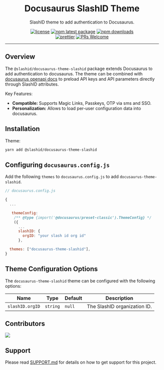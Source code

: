 <h1 align="center">Docusaurus SlashID Theme</h1>

<div align="center">

SlashID theme to add authentication to Docusaurus.

[![license](https://img.shields.io/badge/license-MIT-blue.svg)](https://github.com/slashid/docusaurus-slashid-login/blob/HEAD/LICENSE) [![npm latest package](https://img.shields.io/npm/v/@slashid/docusaurus-theme-slashid/latest.svg)](https://www.npmjs.com/package/@slashid/docusaurus-theme-slashid) [![npm downloads](https://img.shields.io/npm/dm/@slashid/docusaurus-theme-slashid.svg)](https://www.npmjs.com/package/@slashid/docusaurus-theme-slashid)
<br/>
[![prettier](https://img.shields.io/badge/code_style-prettier-ff69b4.svg)](https://github.com/prettier/prettier) [![PRs Welcome](https://img.shields.io/badge/PRs-welcome-brightgreen.svg)](https://github.com/slashid/docusaurus-slashid-login/blob/HEAD/CONTRIBUTING.md#pull-requests)
<br />

</div>

<p align="center">

</p>

---

## Overview

The `@slashid/docusaurus-theme-slashid` package extends Docusaurus to add authentication to docusaurus. The theme can be combined with [docusaurus openapi docs](https://github.com/slashid/docusaurus-slashid-login) to preload API keys and API parameters directly through SlashID attributes.

Key Features:

- **Compatible:** Supports Magic Links, Passkeys, OTP via sms and SSO.
- **Personalization:** Allows to load per-user configuration data into docusaurus.

## Installation

Theme:

```bash
yarn add @slashid/docusaurus-theme-slashid
```

## Configuring `docusaurus.config.js`

Add the following `themes` to `docusaurus.config.js` to add `docusaurus-theme-slashid`.

```js
// docusaurus.config.js

{
  ...

   themeConfig:
    /** @type {import('@docusaurus/preset-classic').ThemeConfig} */
    ({
      ...
      slashID: {
        orgID: "your slash id org id"
      },

  themes: ["docusaurus-theme-slashid"],
}
```

## Theme Configuration Options

The `docusaurus-theme-slashid` theme can be configured with the following options:

| Name            | Type     | Default | Description                  |
| --------------- | -------- | ------- | ---------------------------- |
| `slashID.orgID` | `string` | `null`  | The SlashID organization ID. |

## Contributors

<a href="https://github.com/slashid/docusaurus-slashid-login/graphs/contributors">
  <img src="https://contrib.rocks/image?repo=slashid/docusaurus-slashid-login" />
</a>

## Support

Please read [SUPPORT.md](https://github.com/slashid/docusaurus-slashid-login/blob/main/SUPPORT.md) for details on how to get support for this project.
